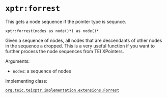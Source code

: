 # `xptr:forrest`

This gets a node sequence if the pointer type is sequnce.

```
xptr:forrest(nodes as node()*) as node()*
```

Given a sequence of nodes, all nodes that are descendants of other nodes
in the sequence a dropped. This is a very useful function if you want
to further process the node sequences from TEI XPointers. 

Arguments:

- `nodes`: a sequence of nodes

Implementing class:

[`org.teic.teixptr.implementation.extensions.Forrest`](../saxon/src/main/java/org/teic/teixptr/implementation/extensions/Forrest.java)

